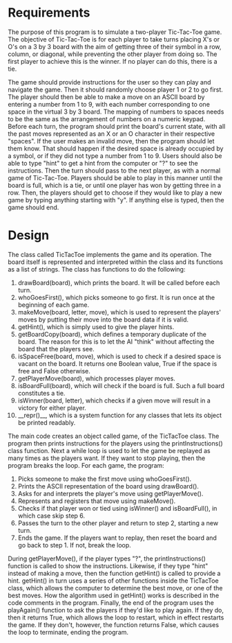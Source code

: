 # Requirements
The purpose of this program is to simulate a two-player Tic-Tac-Toe game. The objective of Tic-Tac-Toe is for each player to take turns placing X's or O's on a 3 by 3 board with the aim of getting three of their symbol in a row, column, or diagonal, while preventing the other player from doing so. The first player to achieve this is the winner. If no player can do this, there is a tie.

The game should provide instructions for the user so they can play and navigate the game. Then it should randomly choose player 1 or 2 to go first. The player should then be able to make a move on an ASCII board by entering a number from 1 to 9, with each number corresponding to one space in the virtual 3 by 3 board. The mapping of numbers to spaces needs to be the same as the arrangement of numbers on a numeric keypad. Before each turn, the program should print the board's current state, with all the past moves represented as an X or an O character in their respective "spaces". If the user makes an invalid move, then the program should let them know. That should happen if the desired space is already occupied by a symbol, or if they did not type a number from 1 to 9. Users should also be able to type "hint" to get a hint from the computer or "?" to see the instructions. Then the turn should pass to the next player, as with a normal game of Tic-Tac-Toe. Players should be able to play in this manner until the board is full, which is a tie, or until one player has won by getting three in a row. Then, the players should get to choose if they would like to play a new game by typing anything starting with "y". If anything else is typed, then the game should end.

# Design
The class called TicTacToe implements the game and its operation. The board itself is represented and interpreted within the class and its functions as a list of strings. The class has functions to do the following:
1. drawBoard(board), which prints the board. It will be called before each turn.
2. whoGoesFirst(), which picks someone to go first. It is run once at the beginning of each game.
3. makeMove(board, letter, move), which is used to represent the players' moves by putting their move into the board data if it is valid.
4. getHint(), which is simply used to give the player hints.
5. getBoardCopy(board), which defines a temporary duplicate of the board. The reason for this is to let the AI "think" without affecting the board that the players see.
6. isSpaceFree(board, move), which is used to check if a desired space is vacant on the board. It returns one Boolean value, True if the space is free and False otherwise. 
7. getPlayerMove(board), which processes player moves.
8. isBoardFull(board), which will check if the board is full. Such a full board constitutes a tie.
9. isWinner(board, letter), which checks if a given move will result in a victory for either player.
10. \_\_repr()\_\_, which is a system function for any classes that lets its object be printed readably.

The main code creates an object called game, of the TicTacToe class. The program then prints instructions for the players using the printInstructions() class function. Next a while loop is used to let the game be replayed as many times as the players want. If they want to stop playing, then the program breaks the loop. For each game, the program:
1. Picks someone to make the first move using whoGoesFirst().
2. Prints the ASCII representation of the board using drawBoard().
3. Asks for and interprets the player's move using getPlayerMove().
4. Represents and registers that move using makeMove().
5. Checks if that player won or tied using isWinner() and isBoardFull(), in which case skip step 6.
6. Passes the turn to the other player and return to step 2, starting a new turn.
7. Ends the game. If the players want to replay, then reset the board and go back to step 1. If not, break the loop.

During getPlayerMove(), if the player types "?", the printInstructions() function is called to show the instructions. Likewise, if they type "hint" instead of making a move, then the function getHint() is called to provide a hint. getHint() in turn uses a series of other functions inside the TicTacToe class, which allows the computer to determine the best move, or one of the best moves. How the algorithm used in getHint() works is described in the code comments in the program. Finally, the end of the program uses the playAgain() function to ask the players if they'd like to play again. If they do, then it returns True, which allows the loop to restart, which in effect restarts the game. If they don't, however, the function returns False, which causes the loop to terminate, ending the program.
